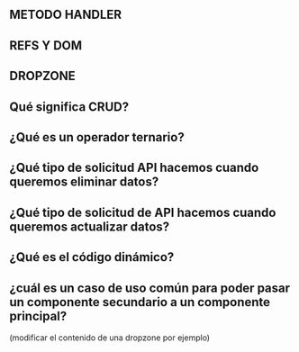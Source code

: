 ## METODO HANDLER

## REFS Y DOM

## DROPZONE

## Qué significa CRUD?

## ¿Qué es un operador ternario?

## ¿Qué tipo de solicitud API hacemos cuando queremos eliminar datos?

## ¿Qué tipo de solicitud de API hacemos cuando queremos actualizar datos?

## ¿Qué es el código dinámico?

## ¿cuál es un caso de uso común para poder pasar un componente secundario a un componente principal? 
(modificar el contenido de una dropzone por ejemplo)
